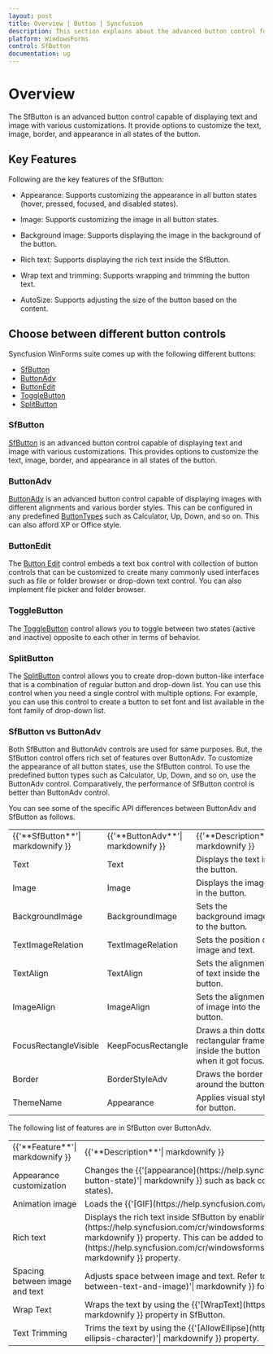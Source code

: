 ```yaml
---
layout: post
title: Overview | Button | Syncfusion
description: This section explains about the advanced button control for windows forms and it's important key features
platform: WindowsForms
control: SfButton
documentation: ug
---
```


# Overview

The SfButton is an advanced button control capable of displaying text and image with various customizations. It provide options to customize the text, image, border, and appearance in all states of the button.

## Key Features

Following are the key features of the SfButton:

* Appearance: Supports customizing the appearance in all button states (hover, pressed, focused, and disabled states).

* Image: Supports customizing the image in all button states.

* Background image: Supports displaying the image in the background of the button.

* Rich text:  Supports displaying the rich text inside the SfButton.

* Wrap text and trimming: Supports wrapping and trimming the button text.

* AutoSize: Supports adjusting the size of the button based on the content.

## Choose between different button controls

Syncfusion WinForms suite comes up with the following different buttons:

* [SfButton](https://www.syncfusion.com/winforms-ui-controls/button)
* [ButtonAdv](https://help.syncfusion.com/wpf/buttonadv/overview)
* [ButtonEdit](https://www.syncfusion.com/winforms-ui-controls/buttonedit)
* [ToggleButton](https://www.syncfusion.com/winforms-ui-controls/toggle-button)
* [SplitButton](https://www.syncfusion.com/winforms-ui-controls/split-button)

### SfButton

[SfButton](https://help.syncfusion.com/windowsforms/sfbutton/overview) is an advanced button control capable of displaying text and image with various customizations. This provides options to customize the text, image, border, and appearance in all states of the button.

### ButtonAdv

[ButtonAdv](https://help.syncfusion.com/windowsforms/buttonadv/overview) is an advanced button control capable of displaying images with different alignments and various border styles. This can be configured in any predefined [ButtonTypes](https://help.syncfusion.com/cr/windowsforms/Syncfusion.Shared.Base~Syncfusion.Windows.Forms.ButtonAdv~ButtonType.html) such as Calculator, Up, Down, and so on. This can also afford XP or Office style.

### ButtonEdit

The [Button Edit](https://help.syncfusion.com/windowsforms/buttonedit/overview) control embeds a text box control with collection of button controls that can be customized to create many commonly used interfaces such as file or folder browser or drop-down text control. You can also implement file picker and folder browser.

### ToggleButton

The [ToggleButton](https://help.syncfusion.com/windowsforms/togglebutton/overview) control allows you to toggle between two states (active and inactive) opposite to each other in terms of behavior.

### SplitButton

The [SplitButton](https://help.syncfusion.com/windowsforms/splitbutton/overview) control allows you to create drop-down button-like interface that is a combination of regular button and drop-down list. You can use this control when you need a single control with multiple options. For example, you can use this control to create a button to set font and list available in the font family of drop-down list.

### SfButton vs ButtonAdv

Both SfButton and ButtonAdv controls are used for same purposes. But, the SfButton control offers rich set of features over ButtonAdv. To customize the appearance of all button states, use the SfButton control. To use the predefined button types such as Calculator, Up, Down, and so on, use the ButtonAdv control. Comparatively, the performance of SfButton control is better than ButtonAdv control.

You can see some of the specific API differences between ButtonAdv and SfButton as follows.

<table>
<tr>
<td>
{{'**SfButton**'| markdownify }}
</td>
<td>
{{'**ButtonAdv**'| markdownify }}
</td>
<td>
{{'**Description**'| markdownify }}
</td>
</tr>
<tr>
<td>
Text
</td>
<td>
Text
</td>
<td>
Displays the text in the button.
</td>
</tr>
<tr>
<td>
Image
</td>
<td>
Image
</td>
<td>
Displays the image in the button.
</td>
</tr>
<tr>
<td>
BackgroundImage
</td>
<td>
BackgroundImage
</td>
<td>
Sets the background image to the button.
</td>
</tr>
<tr>
<td>
TextImageRelation
</td>
<td>
TextImageRelation
</td>
<td>
Sets the position of image and text.
</td>
</tr>
<tr>
<td>
TextAlign
</td>
<td>
TextAlign
</td>
<td>
Sets the alignment of text inside the button.
</td>
</tr>
<tr>
<td>
ImageAlign
</td>
<td>
ImageAlign
</td>
<td>
Sets the alignment of image into the button.
</td>
</tr>
<tr>
<td>
FocusRectangleVisible
</td>
<td>
KeepFocusRectangle
</td>
<td>
Draws a thin dotted rectangular frame inside the button when it got focus.
</td>
</tr>
<tr>
<td>
Border
</td>
<td>
BorderStyleAdv
</td>
<td>
Draws the border around the button.
</td>
</tr>
<tr>
<td>
ThemeName
</td>
<td>
Appearance
</td>
<td>
Applies visual styles for button.
</td>
</tr>
</table>

The following list of features are in SfButton over ButtonAdv.

<table>
<tr>
<td>
{{'**Feature**'| markdownify }}
</td>
<td>
{{'**Description**'| markdownify }}

</td>
</tr>
<tr>
<td>
Appearance customization
</td>
<td>
Changes the {{'[appearance](https://help.syncfusion.com/windowsforms/sfbutton/appearance#customizing-appearance-based-on-button-state)'| markdownify }} such as back color, fore color, border, and image in all button states (hover, pressed, focus and disable states).

</td>
</tr>
<tr>
<td>
Animation image
</td>
<td>
Loads the {{'[GIF](https://help.syncfusion.com/windowsforms/sfbutton/appearance#animating-the-image)'| markdownify }} image.

</td>
</tr>
<tr>
<td>
Rich text
</td>
<td>
Displays the rich text inside SfButton by enabling the {{'[AllowRichText](https://help.syncfusion.com/cr/windowsforms/Syncfusion.Core.WinForms~Syncfusion.WinForms.Controls.SfButton~AllowRichText.html)'| markdownify }} property. This can be added to the {{'[Text](https://help.syncfusion.com/cr/windowsforms/Syncfusion.Core.WinForms~Syncfusion.WinForms.Controls.SfButton~Text.html)'| markdownify }} property.

</td>
</tr>
<tr>
<td>
Spacing between image and text

</td>
<td>
Adjusts space between image and text. Refer to {{'[here](https://help.syncfusion.com/windowsforms/sfbutton/button-types#spacing-between-text-and-image)'| markdownify }} for details. 
</td>
</tr>
<tr>
<td>
Wrap Text
</td>
<td>
Wraps the text by using the {{'[WrapText](https://help.syncfusion.com/windowsforms/sfbutton/button-content#wrapping-the-text)'| markdownify }} property in SfButton.

</td>
</tr>
<tr>
<td>
Text Trimming
</td>
<td>
Trims the text by using the {{'[AllowEllipse](https://help.syncfusion.com/windowsforms/sfbutton/button-content#trimming-and-showing-ellipsis-character)'| markdownify }} property.

</td>
</tr>
</table>